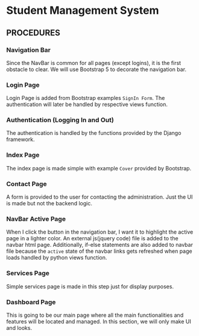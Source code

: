 # Student Management System


## PROCEDURES

### Navigation Bar
Since the NavBar is common for all pages (except logins), it is the first obstacle to clear. We will use Bootstrap 5 to decorate the navigation bar.

### Login Page
Login Page is added from Bootstrap examples `SignIn Form`. The authentication will later be handled by respective views function.

### Authentication (Logging In and Out)
The authentication is handled by the functions provided by the Django framework.

### Index Page
The index page is made simple with example `Cover` provided by Bootstrap.

### Contact Page
A form is provided to the user for contacting the administration. Just the UI is made but not the backend logic.

### NavBar Active Page
When I click the button in the navigation bar, I want it to highlight the active page in a lighter color. An external js(jquery code) file is added to the navbar html page. Additionally, if-else statements are also added to navbar file because the `active` state of the navbar links gets refreshed when page loads handled by python views function.

### Services Page
Simple services page is made in this step just for display purposes.

### Dashboard Page
This is going to be our main page where all the main functionalities and features will be located and managed. In this section, we will only make UI and looks.